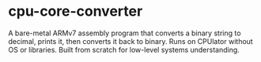 # cpu-core-converter
A bare-metal ARMv7 assembly program that converts a binary string to decimal, prints it, then converts it back to binary. Runs on CPUlator without OS or libraries. Built from scratch for low-level systems understanding.
